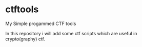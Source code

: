 # ctftools
My Simple progammed CTF tools

In this repository i will add some ctf scripts which are useful in crypto(graphy) ctf.

